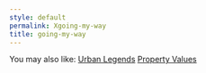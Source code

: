 ```yaml
---
style: default
permalink: Xgoing-my-way
title: going-my-way
---
```

You may also like:
[Urban Legends](http://scp-wiki.net/urban-legends)
[Property Values](http://scp-wiki.net/property-values)